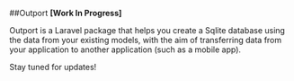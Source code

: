 ##Outport
**[Work In Progress]**

Outport is a Laravel package that helps you create a Sqlite database using the data from your existing models, with the aim of transferring data from your application to another application (such as a mobile app).

Stay tuned for updates!

